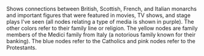 Shows connections between British, Scottish, French, and Italian monarchs and important figures that were featured in movies, TV shows, and stage plays I've seen 
(all nodes relating a type of media is shown in purple). The other colors refer to their family line or religion. The yellow nodes are family members of the Medici 
family from Italy (a notorious family known for their banking). The blue nodes refer to the Catholics and pink nodes refer to the Protestants. 

